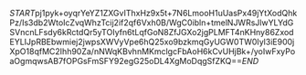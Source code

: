 $START$pj1pyk+oyqrYeYZ1ZXGvIThxHz9x5t+7N6LmooH1uUasPx49jYtXodQhkPz/Is3db2WtoIcZvqWhzTcij2if2qf6Vxh0B/WgC0ibln+tmelNJWRsJlwYLYdGSVncnLFsdy6kRctdQr5yTOIyfn6tLqfGoN8ZfJGXo2jgPLMFT4nKHny86ZxodEYLIJpRBEbwmiej2jwpsXWVyVpe6hQ25xo9bzkmqGyUGW0TW0Iyl3iE900jXpO18qfMC2Ihh90Za/nNWqKBvhnMKmclgcFbAoH6kCvUHjBk+/yoIwFxyPoaOgmqwsAB7fOPGsFmSFY92egG25oDL4XgMoDqgSfZKQ==$END$